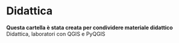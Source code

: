 # Didattica
<b>Questa cartella è stata creata per condividere materiale didattico</b>
Didattica, laboratori con QGIS e PyQGIS
